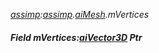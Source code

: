 _[assimp](../../modules/assimp/assimp-module.md):[assimp](../../modules/assimp/assimp-module.md).[aiMesh](../../modules/assimp/assimp-aimesh.md).mVertices_
##### Field mVertices:[aiVector3D](../../modules/assimp/assimp-aivector3d.md) Ptr
